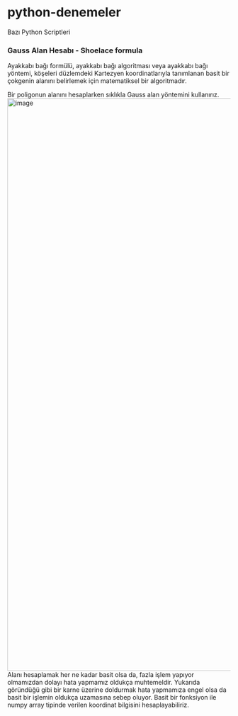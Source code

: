 # python-denemeler
Bazı Python Scriptleri

### Gauss Alan Hesabı - Shoelace formula

Ayakkabı bağı formülü, ayakkabı bağı algoritması veya ayakkabı bağı yöntemi, köşeleri düzlemdeki Kartezyen koordinatlarıyla tanımlanan basit bir çokgenin alanını belirlemek için matematiksel bir algoritmadır.

Bir poligonun alanını hesaplarken sıklıkla Gauss alan yöntemini kullanırız. 
<img width="1291" alt="image" src="https://user-images.githubusercontent.com/49782611/174577261-3dbb9f18-1627-48f1-8461-2f9344286116.png">
Alanı hesaplamak her ne kadar basit olsa da, fazla işlem yapıyor olmamızdan dolayı hata yapmamız oldukça muhtemeldir. Yukarıda göründüğü gibi bir karne üzerine doldurmak hata yapmamıza engel olsa da basit bir işlemin oldukça uzamasına sebep oluyor. Basit bir fonksiyon ile numpy array tipinde verilen koordinat bilgisini hesaplayabiliriz.
